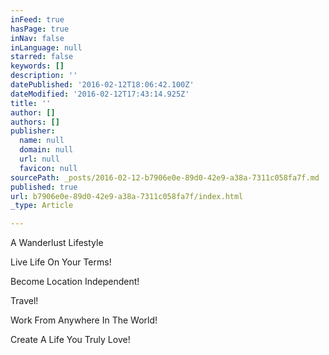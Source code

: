 ```yaml
---
inFeed: true
hasPage: true
inNav: false
inLanguage: null
starred: false
keywords: []
description: ''
datePublished: '2016-02-12T18:06:42.100Z'
dateModified: '2016-02-12T17:43:14.925Z'
title: ''
author: []
authors: []
publisher:
  name: null
  domain: null
  url: null
  favicon: null
sourcePath: _posts/2016-02-12-b7906e0e-89d0-42e9-a38a-7311c058fa7f.md
published: true
url: b7906e0e-89d0-42e9-a38a-7311c058fa7f/index.html
_type: Article

---
```

A Wanderlust Lifestyle

Live Life On Your Terms!

Become Location Independent!

Travel!

Work From Anywhere In The World!

Create A Life You Truly Love!